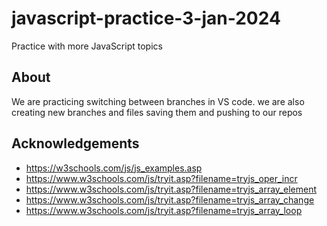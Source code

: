 # javascript-practice-3-jan-2024

Practice with more JavaScript topics

## About

We are practicing switching between branches in VS code. we are also creating new branches and files saving them and pushing to our repos

## Acknowledgements

- https://w3schools.com/js/js_examples.asp
- https://www.w3schools.com/js/tryit.asp?filename=tryjs_oper_incr
- https://www.w3schools.com/js/tryit.asp?filename=tryjs_array_element
- https://www.w3schools.com/js/tryit.asp?filename=tryjs_array_change
- https://www.w3schools.com/js/tryit.asp?filename=tryjs_array_loop
